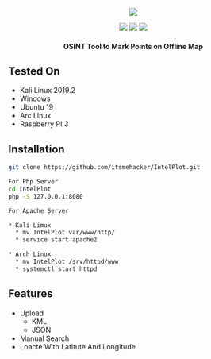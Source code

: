 <p align="center">
  <img src="https://i.imgur.com/w5LblLy.png?1">
</p>
<p align="center">
  <img src="https://img.shields.io/badge/OSINT-red.svg?style=plastic">
  <img src="https://img.shields.io/badge/Arc-Linux-red.svg">
  <img src="https://img.shields.io/badge/-Tor-green.svg">
  <h4 align="center">OSINT Tool to Mark Points on Offline Map</h4>
</p>

## Tested On

* Kali Linux 2019.2
* Windows
* Ubuntu 19
* Arc Linux
* Raspberry PI 3


## Installation

```bash
git clone https://github.com/itsmehacker/IntelPlot.git

For Php Server 
cd IntelPlot
php -S 127.0.0.1:8080

For Apache Server 

* Kali Limux
  * mv IntelPlot var/www/http/
  * service start apache2

* Arch Linux
  * mv IntelPlot /srv/httpd/www
  * systemctl start httpd


```
## Features
* Upload 
    * KML
    * JSON 
* Manual Search 
* Loacte With Latitute And Longitude 
